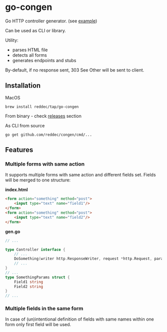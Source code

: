 # go-congen

Go HTTP controller generator. (see [example](example))

Can be used as CLI or library.

Utility:
* parses HTML file
* detects all forms
* generates endpoints and stubs

By-default, if no response sent, 303 See Other will be sent
to client.

## Installation

MacOS

    brew install reddec/tap/go-congen

From binary - check [releases](https://github.com/reddec/go-congen/releases) section

As CLI from source

    go get github.com/reddec/congen/cmd/...

## Features

### Multiple forms with same action

It supports multiple forms with same action and different fields set.
Fields will be merged to one structure:

**index.html**

```html
<form action="something" method="post">
    <input type="text" name="field1"/>
</form>
<form action="something" method="post">
    <input type="text" name="field2"/>
</form>
```

**gen.go**

```go
// ...

type Controller interface {
    // ...
	DoSomething(writer http.ResponseWriter, request *http.Request, params SomethingParams) error
    // ...
}
// ...
type SomethingParams struct {
	Field1 string
	Field2 string
}
// ...
```

### Multiple fields in the same form

In case of (un)intentional definition of fields with same names within one form
only first field will be used.